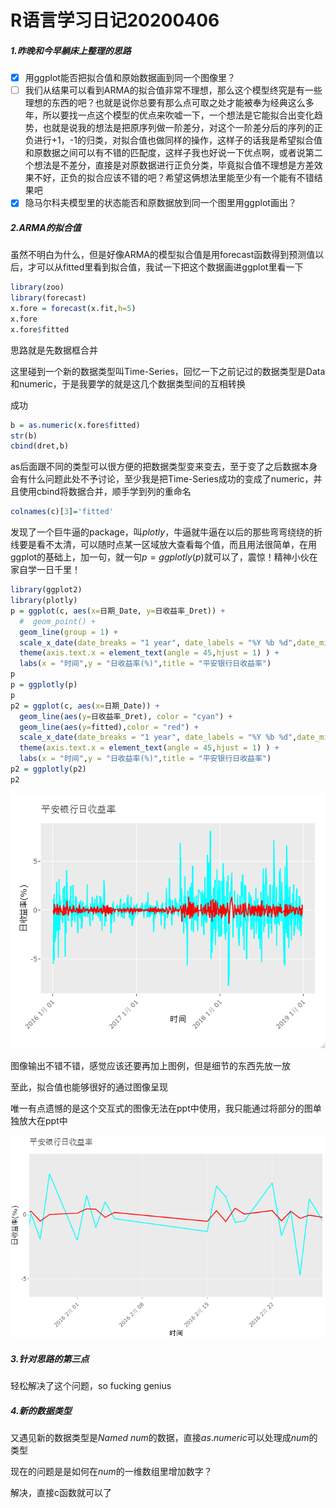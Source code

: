 # R语言学习日记20200406

##### 1.昨晚和今早躺床上整理的思路

- [x] 用ggplot能否把拟合值和原始数据画到同一个图像里？
- [ ] 我们从结果可以看到ARMA的拟合值非常不理想，那么这个模型终究是有一些理想的东西的吧？也就是说你总要有那么点可取之处才能被奉为经典这么多年，所以要找一点这个模型的优点来吹嘘一下，一个想法是它能拟合出变化趋势，也就是说我的想法是把原序列做一阶差分，对这个一阶差分后的序列的正负进行+1，-1的归类，对拟合值也做同样的操作，这样子的话我是希望拟合值和原数据之间可以有不错的匹配度，这样子我也好说一下优点啊，或者说第二个想法是不差分，直接是对原数据进行正负分类，毕竟拟合值不理想是方差效果不好，正负的拟合应该不错的吧？希望这俩想法里能至少有一个能有不错结果吧
- [x] 隐马尔科夫模型里的状态能否和原数据放到同一个图里用ggplot画出？

##### 2.ARMA的拟合值

虽然不明白为什么，但是好像ARMA的模型拟合值是用forecast函数得到预测值以后，才可以从fitted里看到拟合值，我试一下把这个数据画进ggplot里看一下

```R
library(zoo)
library(forecast)
x.fore = forecast(x.fit,h=5)
x.fore
x.fore$fitted
```

思路就是先数据框合并

这里碰到一个新的数据类型叫Time-Series，回忆一下之前记过的数据类型是Data和numeric，于是我要学的就是这几个数据类型间的互相转换

成功

```R
b = as.numeric(x.fore$fitted)
str(b)
cbind(dret,b)
```

as后面跟不同的类型可以很方便的把数据类型变来变去，至于变了之后数据本身会有什么问题此处不予讨论，至少我是把Time-Series成功的变成了numeric，并且使用cbind将数据合并，顺手学到列的重命名

```R
colnames(c)[3]='fitted'
```

发现了一个巨牛逼的package，叫$plotly$，牛逼就牛逼在以后的那些弯弯绕绕的折线要是看不太清，可以随时点某一区域放大查看每个值，而且用法很简单，在用ggplot的基础上，加一句，就一句$p=ggplotly(p)$就可以了，震惊！精神小伙在家自学一日千里！

```R
library(ggplot2)
library(plotly)
p = ggplot(c, aes(x=日期_Date, y=日收益率_Dret)) +
  #  geom_point() + 
  geom_line(group = 1) + 
  scale_x_date(date_breaks = "1 year", date_labels = "%Y %b %d",date_minor_breaks = "2 month") +
  theme(axis.text.x = element_text(angle = 45,hjust = 1) ) + 
  labs(x = "时间",y = "日收益率(%)",title = "平安银行日收益率")
p
p = ggplotly(p)
p
p2 = ggplot(c, aes(x=日期_Date)) +
  geom_line(aes(y=日收益率_Dret), color = "cyan") + 
  geom_line(aes(y=fitted),color = "red") + 
  scale_x_date(date_breaks = "1 year", date_labels = "%Y %b %d",date_minor_breaks = "2 month") +
  theme(axis.text.x = element_text(angle = 45,hjust = 1) ) + 
  labs(x = "时间",y = "日收益率(%)",title = "平安银行日收益率")
p2 = ggplotly(p2)
p2

```

![image](https://github.com/dirichlet5/learning-diary/blob/master/R%E8%AF%AD%E8%A8%80%E5%AD%A6%E4%B9%A0%E6%97%A5%E8%AE%B0/Rplot01.png)

图像输出不错不错，感觉应该还要再加上图例，但是细节的东西先放一放

至此，拟合值也能够很好的通过图像呈现

唯一有点遗憾的是这个交互式的图像无法在ppt中使用，我只能通过将部分的图单独放大在ppt中

![image](https://github.com/dirichlet5/learning-diary/blob/master/R%E8%AF%AD%E8%A8%80%E5%AD%A6%E4%B9%A0%E6%97%A5%E8%AE%B0/newplot3.png)

##### 3.针对思路的第三点

轻松解决了这个问题，so fucking genius

##### 4.新的数据类型

又遇见新的数据类型是$Named\ num$的数据，直接$as.numeric$可以处理成$num$的类型

现在的问题是是如何在$num$的一维数组里增加数字？

解决，直接c函数就可以了























